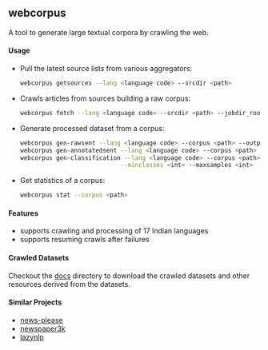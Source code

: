 ## webcorpus



A tool to generate large textual corpora by crawling the web.



#### Usage


* Pull the latest source lists from various aggregators:
  ```bash
  webcorpus getsources --lang <language code> --srcdir <path>
  ```

* Crawls articles from sources building a raw corpus:

  ```bash
  webcorpus fetch --lang <language code> --srcdir <path> --jobdir_root <path>  --output <path> 
  ```

* Generate processed dataset from a corpus:

  ```bash
  webcorpus gen-rawsent --lang <language code> --corpus <path> --output <path>
  webcorpus gen-annotatedsent --lang <language code> --corpus <path> --output <path>
  webcorpus gen-classification --lang <language code> --corpus <path> --output <path> \
                              --minclasses <int> --maxsamples <int>
  ```

* Get statistics of a corpus:

  ```bash
  webcorpus stat --corpus <path>
  ```



#### Features

* supports crawling and processing of 17 Indian languages
* supports resuming crawls after failures



#### Crawled Datasets

Checkout the [docs](https://github.com/divkakwani/webcorpus/tree/master/docs) directory to download the crawled datasets and other resources derived from the datasets.



#### Similar Projects

* [news-please](https://github.com/fhamborg/news-please)
* [newspaper3k](https://github.com/codelucas/newspaper)
* [lazynlp](https://github.com/chiphuyen/lazynlp)



